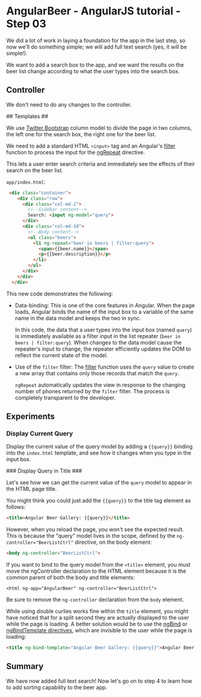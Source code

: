 # AngularBeer - AngularJS tutorial - Step 03 #

We did a lot of work in laying a foundation for the app in the last step, so now we'll do something simple; 
we will add full text search (yes, it will be simple!). 

We want to add a search box to the app, and we want the results on the beer list change according to what the user types into the search box.

## Controller ##

We don't need to do any changes to the controller.

## Templates ##

We use [Twitter Bootstrap](http://getbootstrap.com) column model to divide the page in two columns, the left one for the search box, the right one for the beer list.

We need to add a standard HTML `<input>` tag and an Angular's [filter](https://docs.angularjs.org/api/ng/filter/filter) function to process the input for the [ngRepeat](https://docs.angularjs.org/api/ng/directive/ngRepeat) directive.

This lets a user enter search criteria and immediately see the effects of their search on the beer list. 

`app/index.html`:

```html
 <div class="container">
    <div class="row">
      <div class="col-md-2">
        <!--Sidebar content-->
        Search: <input ng-model="query">
      </div>
      <div class="col-md-10">
        <!--Body content-->
        <ul class="beers">
          <li ng-repeat="beer in beers | filter:query">
            <span>{{beer.name}}</span>
            <p>{{beer.description}}</p>
          </li>
        </ul>
      </div>
    </div>
  </div>
```

This new code demonstrates the following:

* Data-binding: This is one of the core features in Angular. When the page loads, Angular binds the name of the input box to 
  a variable of the same name in the data model and keeps the two in sync.

  In this code, the data that a user types into the input box (named `query`) is immediately available as a filter input in the list repeater (`beer in beers | filter:query`). When changes to the data model cause the repeater's input to change, the repeater efficiently updates the DOM to reflect the current state of the model.

* Use of the `filter` filter: The [filter](https://docs.angularjs.org/api/ng/filter/filter) function uses the `query` value to create 
  a new array that contains only those records that match the `query`.

  `ngRepeat` automatically updates the view in response to the changing number of phones returned by the `filter` filter. The process is completely transparent to the developer.  


## Experiments ##

### Display Current Query ###

Display the current value of the query model by adding a `{{query}}` binding into the `index.html` template, and see how it changes when you type in the input box.


### Display Query in Title ###

Let's see how we can get the current value of the `query` model to appear in the HTML page title.

You might think you could just add the `{{query}}` to the title tag element as follows:

```html
<title>Angular Beer Gallery: {{query}}</title>
```

However, when you reload the page, you won't see the expected result. This is because the "query" model lives in the scope, defined by the `ng-controller="BeerListCtrl"` directive, on the body element:

```html
<body ng-controller="BeerListCtrl">
```

If you want to bind to the query model from the `<title>` element, you must move the ngController declaration to the HTML element because it is the common parent of both the body and title elements:

```
<html ng-app="AngularBeer" ng-controller="BeerListCtrl">
```

Be sure to remove the `ng-controller` declaration from the `body` element.

While using double curlies works fine within the `title` element, you might have noticed that for a split second they are actually displayed to the user while the page is loading. A better solution would be to use the [ngBind](https://docs.angularjs.org/api/ng/directive/ngBind) or [ngBindTemplate directives](https://docs.angularjs.org/api/ng/directive/ngBindTemplate), which are invisible to the user while the page is loading:

```html
<title ng-bind-template="Angular Beer Gallery: {{query}}">Angular Beer Gallery</title>
```

## Summary ##

We have now added full text search! Now let's go on to step 4 to learn how to add sorting capability to the beer app.